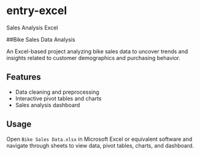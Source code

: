 # entry-excel
Sales Analysis Excel

##Bike Sales Data Analysis

An Excel-based project analyzing bike sales data to uncover trends and insights related to customer demographics and purchasing behavior.

## Features

- Data cleaning and preprocessing
- Interactive pivot tables and charts
- Sales analysis dashboard

## Usage

Open `Bike Sales Data.xlsx` in Microsoft Excel or equivalent software and navigate through sheets to view data, pivot tables, charts, and dashboard.

